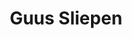 ---
avatar: /images/people/guussliepen.jpg
avatar_small: /images/people/guussliepen_small.jpg
bio: null
homepage: null
instagram: null
linkedin: null
title: Guus Sliepen
twitter: null
type: guest
username: guussliepen
youtube: null
---